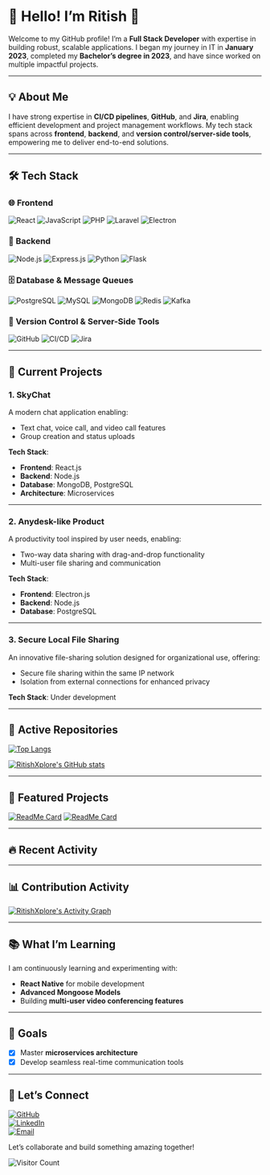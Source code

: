 # 👋 Hello! I’m Ritish 🚀  

Welcome to my GitHub profile! I’m a **Full Stack Developer** with expertise in building robust, scalable applications. I began my journey in IT in **January 2023**, completed my **Bachelor’s degree in 2023**, and have since worked on multiple impactful projects.  

---

## 💡 About Me  

I have strong expertise in **CI/CD pipelines**, **GitHub**, and **Jira**, enabling efficient development and project management workflows. My tech stack spans across **frontend**, **backend**, and **version control/server-side tools**, empowering me to deliver end-to-end solutions.  

---

## 🛠️ Tech Stack  

### 🌐 Frontend  
![React](https://img.shields.io/badge/React-61DAFB?style=flat&logo=react&logoColor=white) ![JavaScript](https://img.shields.io/badge/JavaScript-F7DF1E?style=flat&logo=javascript&logoColor=black) ![PHP](https://img.shields.io/badge/PHP-777BB4?style=flat&logo=php&logoColor=white) ![Laravel](https://img.shields.io/badge/Laravel-FF2D20?style=flat&logo=laravel&logoColor=white) ![Electron](https://img.shields.io/badge/Electron-47848F?style=flat&logo=electron&logoColor=white)

### 🔧 Backend  
![Node.js](https://img.shields.io/badge/Node.js-339933?style=flat&logo=node.js&logoColor=white) ![Express.js](https://img.shields.io/badge/Express.js-000000?style=flat&logo=express&logoColor=white) ![Python](https://img.shields.io/badge/Python-3776AB?style=flat&logo=python&logoColor=white) ![Flask](https://img.shields.io/badge/Flask-000000?style=flat&logo=flask&logoColor=white)

### 🗄️ Database & Message Queues  
![PostgreSQL](https://img.shields.io/badge/PostgreSQL-336791?style=flat&logo=postgresql&logoColor=white) ![MySQL](https://img.shields.io/badge/MySQL-4479A1?style=flat&logo=mysql&logoColor=white) ![MongoDB](https://img.shields.io/badge/MongoDB-47A248?style=flat&logo=mongodb&logoColor=white) ![Redis](https://img.shields.io/badge/Redis-DC382D?style=flat&logo=redis&logoColor=white) ![Kafka](https://img.shields.io/badge/Kafka-231F20?style=flat&logo=apache-kafka&logoColor=white)

### 🔄 Version Control & Server-Side Tools  
![GitHub](https://img.shields.io/badge/GitHub-100000?style=flat&logo=github&logoColor=white) ![CI/CD](https://img.shields.io/badge/CI/CD-0078D6?style=flat&logo=azure-devops&logoColor=white) ![Jira](https://img.shields.io/badge/Jira-0052CC?style=flat&logo=jira&logoColor=white)  

---

## 🚀 Current Projects  

### **1. SkyChat**  
A modern chat application enabling:  
- Text chat, voice call, and video call features  
- Group creation and status uploads  

**Tech Stack**:  
- **Frontend**: React.js  
- **Backend**: Node.js  
- **Database**: MongoDB, PostgreSQL  
- **Architecture**: Microservices  

---

### **2. Anydesk-like Product**  
A productivity tool inspired by user needs, enabling:  
- Two-way data sharing with drag-and-drop functionality  
- Multi-user file sharing and communication  

**Tech Stack**:  
- **Frontend**: Electron.js  
- **Backend**: Node.js  
- **Database**: PostgreSQL  

---

### **3. Secure Local File Sharing**  
An innovative file-sharing solution designed for organizational use, offering:  
- Secure file sharing within the same IP network  
- Isolation from external connections for enhanced privacy  

**Tech Stack**: Under development  

---

## 📂 Active Repositories  

[![Top Langs](https://github-readme-stats.vercel.app/api/top-langs/?username=RitishXplore&layout=compact&theme=dark&langs_count=6)](https://github.com/RitishXplore)  

[![RitishXplore's GitHub stats](https://github-readme-stats.vercel.app/api?username=RitishXplore&show_icons=true&theme=dark&hide_border=true)](https://github.com/RitishXplore)  

---

## 🌟 Featured Projects  

[![ReadMe Card](https://github-readme-stats.vercel.app/api/pin/?username=RitishXplore&repo=skychat&theme=dark)](https://github.com/RitishXplore/skychat)  [![ReadMe Card](https://github-readme-stats.vercel.app/api/pin/?username=RitishXplore&repo=anydeskclone&theme=dark)](https://github.com/RitishXplore/anydesk-clone)  

---

## 🔥 Recent Activity  

<!--START_SECTION:activity-->
<!--END_SECTION:activity-->  

---

## 📊 Contribution Activity  

[![RitishXplore's Activity Graph](https://github-readme-activity-graph.vercel.app/graph?username=RitishXplore&theme=react-dark)](https://github.com/ashutosh00710/github-readme-activity-graph)  

---

## 📚 What I’m Learning  

I am continuously learning and experimenting with:  
- **React Native** for mobile development  
- **Advanced Mongoose Models**  
- Building **multi-user video conferencing features**  

---

## 🌟 Goals  

- [x] Master **microservices architecture**  
- [x] Develop seamless real-time communication tools  

---

## 👋 Let’s Connect  

[![GitHub](https://img.shields.io/badge/GitHub-100000?style=for-the-badge&logo=github&logoColor=0af)](https://github.com/RitishXplore)  
[![LinkedIn](https://img.shields.io/badge/LinkedIn-0af?style=for-the-badge&logo=linkedin&logoColor=fff)](https://www.linkedin.com/in/ritish-kumar-4029971b7?utm_source=share&utm_campaign=share_via&utm_content=profile&utm_medium=android_app)  
[![Email](https://img.shields.io/badge/Email-EA4335?style=for-the-badge&logo=gmail&logoColor=white)](mailto:ritishup07@gmail.com)  

Let’s collaborate and build something amazing together!  

![Visitor Count](https://komarev.com/ghpvc/?username=RitishXplore&style=flat-square&color=blue)
